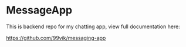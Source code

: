 # MessageApp

This is backend repo for my chatting app, view full documentation here:

https://github.com/99vik/messaging-app
